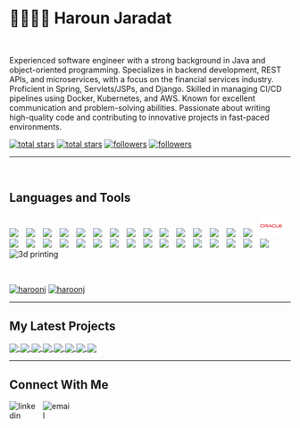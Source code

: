 <h1>👨🏻‍💻🚀 Haroun Jaradat</h1>  


<br />
<p align="left">
Experienced software engineer with a strong background in Java and object-oriented
programming. Specializes in backend development, REST APIs, and microservices, with a
focus on the financial services industry. Proficient in Spring, Servlets/JSPs, and Django. Skilled
in managing CI/CD pipelines using Docker, Kubernetes, and AWS. Known for excellent
communication and problem-solving abilities. Passionate about writing high-quality code and
contributing to innovative projects in fast-paced environments.
</p>

<p align="left"> 
  <a href="https://github.com/haroonj?tab=repositories&sort=stargazers#gh-light-mode-only">
    <img alt="total stars" title="Total stars on GitHub" src="https://custom-icon-badges.demolab.com/github/stars/haroonj?color=3ea97d&style=for-the-badge&labelColor=40b682&logo=star#gh-light-mode-only"/></a>

  <a href="https://github.com/haroonj?tab=repositories&sort=stargazers#gh-dark-mode-only">
    <img alt="total stars" title="Total stars on GitHub" src="https://custom-icon-badges.demolab.com/github/stars/haroonj?color=c691e9&style=for-the-badge&labelColor=655489&logo=star#gh-dark-mode-only"/></a>

  <a href="https://github.com/haroonj?tab=followers#gh-light-mode-only">
    <img alt="followers" title="Follow me on Github" src="https://custom-icon-badges.demolab.com/github/followers/haroonj?color=2c4954&labelColor=2c3e50&style=for-the-badge&logo=person-add&label=Follow&logoColor=white#gh-light-mode-only"/></a>

  <a href="https://github.com/haroonj?tab=followers#gh-dark-mode-only">
    <img alt="followers" title="Follow me on Github" src="https://custom-icon-badges.demolab.com/github/followers/haroonj?color=f9e692&labelColor=f9e692&style=for-the-badge&logo=person-add&label=Follow&logoColor=white#gh-dark-mode-only"/></a>
</p>

---
<br />
<h2>Languages and Tools</h2> 
<p align="left">
<img width="40px" style="padding-right: 10px;" src="https://skillicons.dev/icons?i=java"  />
<img width="40px" style="padding-right: 10px;" src="https://skillicons.dev/icons?i=python"  />
<img width="40px" style="padding-right: 10px;" src="https://skillicons.dev/icons?i=cpp"  />
<img width="40px" style="padding-right: 10px;" src="https://skillicons.dev/icons?i=cs"  />
<img width="40px" style="padding-right: 10px;" src="https://skillicons.dev/icons?i=dart"  />
<img width="40px" style="padding-right: 10px;" src="https://skillicons.dev/icons?i=html"  />
<img width="40px" style="padding-right: 10px;" src="https://skillicons.dev/icons?i=css"  />
<img width="40px" style="padding-right: 10px;" src="https://skillicons.dev/icons?i=js"  />
<img width="40px" style="padding-right: 10px;" src="https://skillicons.dev/icons?i=spring"  />
<img width="40px" style="padding-right: 10px;" src="https://skillicons.dev/icons?i=django"  />
<img width="40px" style="padding-right: 10px;" src="https://skillicons.dev/icons?i=flask"  />
<img width="40px" style="padding-right: 10px;" src="https://skillicons.dev/icons?i=flutter"  />
<img width="40px" style="padding-right: 10px;" src="https://skillicons.dev/icons?i=angular"  />
<img width="40px" style="padding-right: 10px;" src="https://skillicons.dev/icons?i=git"  />
<img width="40px" style="padding-right: 10px;" src="https://skillicons.dev/icons?i=github"  />
<img width="40px" style="padding-right: 10px;" src="https://raw.githubusercontent.com/devicons/devicon/master/icons/oracle/oracle-original.svg"/>
<img width="40px" style="padding-right: 10px;" src="https://skillicons.dev/icons?i=mysql"  />
<img width="40px" style="padding-right: 10px;" src="https://skillicons.dev/icons?i=postgres"  />
<img width="40px" style="padding-right: 10px;" src="https://skillicons.dev/icons?i=redis"  />
<img width="40px" style="padding-right: 10px;" src="https://skillicons.dev/icons?i=linux"  />
<img width="40px" style="padding-right: 10px;" src="https://skillicons.dev/icons?i=vscode"  />
<img width="40px" style="padding-right: 10px;" src="https://skillicons.dev/icons?i=bash"  />
<img width="40px" style="padding-right: 10px;" src="https://skillicons.dev/icons?i=aws"  />
<img width="40px" style="padding-right: 10px;" src="https://skillicons.dev/icons?i=gcp"  />
<img width="40px" style="padding-right: 10px;" src="https://skillicons.dev/icons?i=firebase"  />
<img width="40px" style="padding-right: 10px;" src="https://skillicons.dev/icons?i=docker"  />
<img width="40px" style="padding-right: 10px;" src="https://skillicons.dev/icons?i=kubernetes"  />
<img width="40px" style="padding-right: 10px;" src="https://skillicons.dev/icons?i=md"  />
<img width="40px" style="padding-right: 10px;" src="https://skillicons.dev/icons?i=postman"  />
<img width="40px" style="padding-right: 10px;" src="https://skillicons.dev/icons?i=figma"  />
<img width="40px" style="padding-right: 10px;" src="https://skillicons.dev/icons?i=raspberrypi"  />
<img width="40px" style="padding-right: 10px;" src="https://skillicons.dev/icons?i=arduino"  />
<img width="40px" style="padding-right: 10px;" src="https://cdn-icons-png.flaticon.com/512/2628/2628492.png"  alt="3d printing"/>

</p>
<br />

<p><a href="https://github.com/haroonj#gh-dark-mode-only" target="_blank"><img align="center" src="https://github-readme-stats.vercel.app/api/top-langs/?username=haroonj&langs_count=6&show_icon=true&layout=compact&theme=nightowl#gh-dark-mode-only" alt="haroonj" /></a>
  <a href="https://github.com/haroonj#gh-light-mode-only" target="_blank"><img align="center" src="https://github-readme-stats.vercel.app/api/top-langs/?username=haroonj&langs_count=6&show_icon=true&layout=compact&theme=vue#gh-light-mode-only" alt="haroonj" /></a>
</p>



---

My Latest Projects
---
<!-- projects-start -->
<a href="https://github.com/haroonj/NoSQL-DB#gh-dark-mode-only" target="_blank">
  <img align="center" src="https://github-readme-stats.vercel.app/api/pin/?username=haroonj&repo=NoSQL-DB&theme=nightowl&show_owner=true#gh-dark-mode-only"/>
</a>
<a href="https://github.com/haroonj/NoSQL-DB#gh-light-mode-only" target="_blank">
  <img align="center" src="https://github-readme-stats.vercel.app/api/pin/?username=haroonj&repo=NoSQL-DB&theme=vue&show_owner=true#gh-light-mode-only"/>
</a>

<a href="https://github.com/haroonj/Chess#gh-dark-mode-only" target="_blank">
  <img align="center" src="https://github-readme-stats.vercel.app/api/pin/?username=haroonj&repo=Chess&theme=nightowl&show_owner=true#gh-dark-mode-only"/>
</a>
<a href="https://github.com/haroonj/Chess#gh-light-mode-only" target="_blank">
  <img align="center" src="https://github-readme-stats.vercel.app/api/pin/?username=haroonj&repo=Chess&theme=vue&show_owner=true#gh-light-mode-only"/>
</a>

<a href="https://github.com/haroonj/LeetCode#gh-dark-mode-only" target="_blank">
  <img align="center" src="https://github-readme-stats.vercel.app/api/pin/?username=haroonj&repo=LeetCode&theme=nightowl&show_owner=true#gh-dark-mode-only"/>
</a>
<a href="https://github.com/haroonj/LeetCode#gh-light-mode-only" target="_blank">
  <img align="center" src="https://github-readme-stats.vercel.app/api/pin/?username=haroonj&repo=LeetCode&theme=vue&show_owner=true#gh-light-mode-only"/>
</a>

<a href="https://github.com/haroonj/PrinciplesOfOOP#gh-dark-mode-only" target="_blank">
  <img align="center" src="https://github-readme-stats.vercel.app/api/pin/?username=haroonj&repo=PrinciplesOfOOP&theme=nightowl&show_owner=true#gh-dark-mode-only"/>
</a>
<a href="https://github.com/haroonj/PrinciplesOfOOP#gh-light-mode-only" target="_blank">
  <img align="center" src="https://github-readme-stats.vercel.app/api/pin/?username=haroonj&repo=PrinciplesOfOOP&theme=vue&show_owner=true#gh-light-mode-only"/>
</a>

<!-- projects-end -->

---
<h2>Connect With Me</h2>
<p align="left">
<a href="https://www.linkedin.com/in/haroun-jaradat/" target="_blank"><img align="left" alt="linkedin" width="50px" style="padding-right: 10px;" src="https://www.svgrepo.com/show/448234/linkedin.svg" /></a>
<a href="mailto:jj.haroon99@gmail.com" target="_blank"><img align="left" alt="email" width="50px" style="padding-right: 10px;" src="https://www.svgrepo.com/show/452213/gmail.svg" /></a>

</p>
